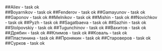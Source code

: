 ##Aliev - task ok  
##Boyarnikov - task ok 
##Fenderov - task ok 
##Gamayunov - task ok 
##Gaponov - task ok 
##Melnikov - task ok 
##Mishin - task ok 
##Novichkov - task ok 
##Pyzh - task ok
##Sagatbaeva - task ok 
##Sazhin - task ok 
##Stolpovskiy - task ok 
##Tugunchinov - task ok 
##Вахитов - task ok
##Дрябин - task ok 
##Климов - task ok
##Коваль - task ok 
##Пластинина - task ok 
##Пронякин - task ok 
##Староверов - task ok 
##Сурков - task ok 
